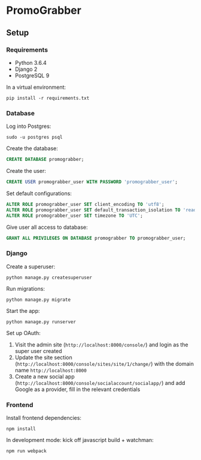 # PromoGrabber

## Setup

### Requirements

* Python 3.6.4
* Django 2
* PostgreSQL 9

In a virtual environment:
```
pip install -r requirements.txt
```

### Database

Log into Postgres:
```
sudo -u postgres psql
```

Create the database:
```sql
CREATE DATABASE promograbber;
```

Create the user:
```sql
CREATE USER promograbber_user WITH PASSWORD 'promograbber_user';
```

Set default configurations:
```sql
ALTER ROLE promograbber_user SET client_encoding TO 'utf8';
ALTER ROLE promograbber_user SET default_transaction_isolation TO 'read committed';
ALTER ROLE promograbber_user SET timezone TO 'UTC';
```

Give user all access to database:
```sql
GRANT ALL PRIVILEGES ON DATABASE promograbber TO promograbber_user;
```

### Django

Create a superuser:
```
python manage.py createsuperuser
```

Run migrations:
```
python manage.py migrate
```

Start the app:
```
python manage.py runserver
```

Set up OAuth:
1. Visit the admin site (`http://localhost:8000/console/`) and login as the super user created
2. Update the site section (`http://localhost:8000/console/sites/site/1/change/`) with the domain name `http://localhost:8000`
3. Create a new social app (`http://localhost:8000/console/socialaccount/socialapp/`) and add Google as a provider, fill in the relevant credentials

### Frontend
Install frontend dependencies:
```
npm install
```
In development mode: kick off javascript build + watchman:
``` 
npm run webpack 
```
